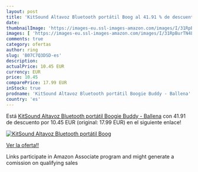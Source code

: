 ```yaml
---
layout: post
title: 'KitSound Altavoz Bluetooth portátil Boog al 41.91 % de descuento'
date: 
thumbnailImage: 'https://images-eu.ssl-images-amazon.com/images/I/31RpBurTN4L._SL200_.jpg'
images: [ 'https://images-eu.ssl-images-amazon.com/images/I/31RpBurTN4L._SL200_.jpg' ]
comments: true
category: ofertas
author: ring
slug: 'B07C7Q3DSD-es'
description:
actualPrice: 10.45 EUR
currency: EUR
price: 10.45
comparePrice: 17.99 EUR
inStock: true
prodname: 'KitSound Altavoz Bluetooth portátil Boogie Buddy - Ballena'
country: 'es'
---
```


Está [KitSound Altavoz Bluetooth portátil Boogie Buddy - Ballena](https://www.amazon.es/dp/B07C7Q3DSD/?tag=tolees-21) con 41.91 de descuento por 10.45 EUR (original: 17.99 EUR) en el siguiente enlace!

[![KitSound Altavoz Bluetooth portátil Boog](https://images-eu.ssl-images-amazon.com/images/I/31RpBurTN4L._SL200_.jpg)](https://www.amazon.es/dp/B07C7Q3DSD/?tag=tolees-21)

[Ver la oferta!!](https://www.amazon.es/dp/B07C7Q3DSD/?tag=tolees-21)

Links participate in Amazon Associate program and might generate a comission on qualifying sales


